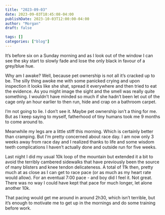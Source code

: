 ```yaml
---
title: "2023-09-03"
date: 2023-09-03T18:45:08-04:00
publishDate: 2023-10-03T12:00:00-04:00
author: "Morgan"
draft: false

tags: []
categories: ["blog"]
---
```


It’s before six on a Sunday morning and as I look out of the window I can see the sky start to slowly fade and lose the only black in favour of a grey/blue hue.

Why am I awake? Well, because pet ownership is not all it’s cracked up to be. The silly thing awoke me with some panicked crying and upon inspection it looks like she shat, spread it everywhere and then tried to eat the evidence. As you might image the sight and the smell was really quite something. I wouldn’t have minded so much if she hadn’t been let out of the cage only an hour earlier to then run, hide and crap on a bathroom carpet.

I’m not going to lie. I don’t see it. Maybe pet ownership isn’t a thing for me. But as I keep saying to myself, fatherhood of tiny humans took me 9 months to come around to.

Meanwhile my legs are a little stiff this morning. Which is certainly better than cramping. But I’m pretty concerned about race day. I am now only 3 weeks away from race day and I realized thanks to life and some wisdom teeth complications I haven’t actually done and outside run for five weeks.

Last night I did my usual 10k loop of the mountain but extended it a bit to avoid the terribly cambered sidewalks that have previously been the source of many blisters and knee tendon delicateness. A total of 11k then, pretty much at as close as I can get to race pace (or as much as my heart rate would allow). For an eventual 7:00 pace - and boy did I feel it. Not great. There was no way I could have kept that pace for much longer, let alone another 10k.

That pacing would get me around in around 2h30, which isn’t terrible, but it’s enough to motivate me to get up in the mornings and do some training before work.
